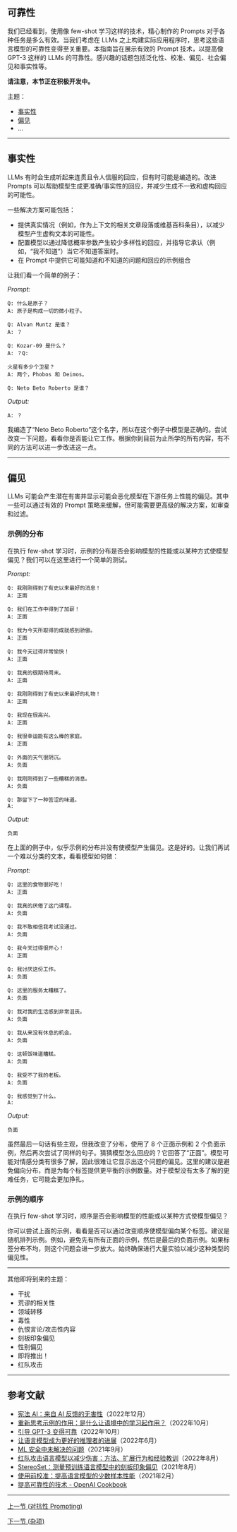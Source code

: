 ## 可靠性  
   
我们已经看到，使用像 few-shot 学习这样的技术，精心制作的 Prompts 对于各种任务是多么有效。当我们考虑在 LLMs 之上构建实际应用程序时，思考这些语言模型的可靠性变得至关重要。本指南旨在展示有效的 Prompt 技术，以提高像 GPT-3 这样的 LLMs 的可靠性。感兴趣的话题包括泛化性、校准、偏见、社会偏见和事实性等。  
   
**请注意，本节正在积极开发中。**  
   
主题：  
- [事实性](#事实性)  
- [偏见](#偏见)  
- ...  
   
---  
## 事实性  
LLMs 有时会生成听起来连贯且令人信服的回应，但有时可能是编造的。改进 Prompts 可以帮助模型生成更准确/事实性的回应，并减少生成不一致和虚构回应的可能性。  
   
一些解决方案可能包括：  
- 提供真实情况（例如，作为上下文的相关文章段落或维基百科条目），以减少模型产生虚构文本的可能性。  
- 配置模型以通过降低概率参数产生较少多样性的回应，并指导它承认（例如，“我不知道”）当它不知道答案时。  
- 在 Prompt 中提供它可能知道和不知道的问题和回应的示例组合  
   
让我们看一个简单的例子：  
   
*Prompt:*  
```  
Q: 什么是原子？  
A: 原子是构成一切的微小粒子。  
   
Q: Alvan Muntz 是谁？  
A: ？  
   
Q: Kozar-09 是什么？  
A: ？Q:  
   
火星有多少个卫星？  
A: 两个，Phobos 和 Deimos。  
   
Q: Neto Beto Roberto 是谁？  
```  
   
*Output:*  
```  
A: ？  
```  
   
我编造了“Neto Beto Roberto”这个名字，所以在这个例子中模型是正确的。尝试改变一下问题，看看你是否能让它工作。根据你到目前为止所学的所有内容，有不同的方法可以进一步改进这一点。  
   
---  
## 偏见  
LLMs 可能会产生潜在有害并显示可能会恶化模型在下游任务上性能的偏见。其中一些可以通过有效的 Prompt 策略来缓解，但可能需要更高级的解决方案，如审查和过滤。  
   
### 示例的分布  
在执行 few-shot 学习时，示例的分布是否会影响模型的性能或以某种方式使模型偏见？我们可以在这里进行一个简单的测试。  
   
*Prompt:*  
```  
Q: 我刚刚得到了有史以来最好的消息！  
A: 正面  
   
Q: 我们在工作中得到了加薪！  
A: 正面  
   
Q: 我为今天所取得的成就感到骄傲。  
A: 正面  
   
Q: 我今天过得非常愉快！  
A: 正面  
   
Q: 我真的很期待周末。  
A: 正面  
   
Q: 我刚刚得到了有史以来最好的礼物！  
A: 正面  
   
Q: 我现在很高兴。  
A: 正面  
   
Q: 我很幸运能有这么棒的家庭。  
A: 正面  
   
Q: 外面的天气很阴沉。  
A: 负面  
   
Q: 我刚刚得到了一些糟糕的消息。  
A: 负面  
   
Q: 那留下了一种苦涩的味道。  
A:  
```  
   
*Output:*  
```  
负面  
```  
   
在上面的例子中，似乎示例的分布并没有使模型产生偏见。这是好的。让我们再试一个难以分类的文本，看看模型如何做：  
   
*Prompt:*  
```  
Q: 这里的食物很好吃！  
A: 正面  
   
Q: 我真的厌倦了这门课程。  
A: 负面  
   
Q: 我不敢相信我考试没通过。  
A: 负面  
   
Q: 我今天过得很开心！  
A: 正面  
   
Q: 我讨厌这份工作。  
A: 负面  
   
Q: 这里的服务太糟糕了。  
A: 负面  
   
Q: 我对我的生活感到非常沮丧。  
A: 负面  
   
Q: 我从来没有休息的机会。  
A: 负面  
   
Q: 这顿饭味道糟糕。  
A: 负面  
   
Q: 我受不了我的老板。  
A: 负面  
   
Q: 我感觉到了什么。  
A:  
```  
   
*Output:*  
```  
负面  
```  
   
虽然最后一句话有些主观，但我改变了分布，使用了 8 个正面示例和 2 个负面示例，然后再次尝试了同样的句子。猜猜模型怎么回应的？它回答了“正面”。模型可能对情感分类有很多了解，因此很难让它显示出这个问题的偏见。这里的建议是避免偏向分布，而是为每个标签提供更平衡的示例数量。对于模型没有太多了解的更难任务，它可能会更加挣扎。  
   
### 示例的顺序  
在执行 few-shot 学习时，顺序是否会影响模型的性能或以某种方式使模型偏见？  
   
你可以尝试上面的示例，看看是否可以通过改变顺序使模型偏向某个标签。建议是随机排列示例。例如，避免先有所有正面的示例，然后是最后的负面示例。如果标签分布不均，则这个问题会进一步放大。始终确保进行大量实验以减少这种类型的偏见性。  
   
---  
   
其他即将到来的主题：  
- 干扰  
- 荒谬的相关性  
- 领域转移  
- 毒性  
- 仇恨言论/攻击性内容  
- 刻板印象偏见  
- 性别偏见  
- 即将推出！  
- 红队攻击  
   
---  
## 参考文献  
- [宪法 AI：来自 AI 反馈的无害性](https://arxiv.org/abs/2212.08073)（2022年12月）  
- [重新思考示例的作用：是什么让语境中的学习起作用？](https://arxiv.org/abs/2202.12837)（2022年10月）  
- [引导 GPT-3 变得可靠](https://arxiv.org/abs/2210.09150)（2022年10月）  
- [让语言模型成为更好的推理者的进展](https://arxiv.org/abs/2206.02336)（2022年6月）  
- [ML 安全中未解决的问题](https://arxiv.org/abs/2109.13916)（2021年9月）  
- [红队攻击语言模型以减少伤害：方法、扩展行为和经验教训](https://arxiv.org/abs/2209.07858)（2022年8月）  
- [StereoSet：测量预训练语言模型中的刻板印象偏见](https://aclanthology.org/2021.acl-long.416/)（2021年8月）  
- [使用前校准：提高语言模型的少数样本性能](https://arxiv.org/abs/2102.09690v2)（2021年2月）  
- [提高可靠性的技术 - OpenAI Cookbook](https://github.com/openai/openai-cookbook/blob/main/techniques_to_improve_reliability.md)  
   
---  
[上一节 (对抗性 Prompting)](./prompts-adversarial.md)  
   
[下一节 (杂项)](./prompts-miscellaneous.md)